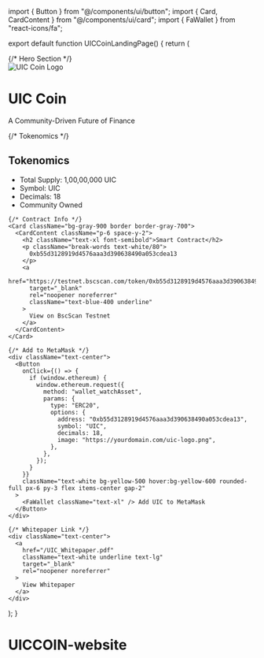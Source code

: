 import { Button } from "@/components/ui/button"; import { Card, CardContent } from "@/components/ui/card"; import { FaWallet } from "react-icons/fa";

export default function UICCoinLandingPage() { return ( <div className="min-h-screen bg-gradient-to-br from-blue-900 to-black text-white p-6"> <div className="max-w-4xl mx-auto grid gap-8"> {/* Hero Section */} <div className="text-center space-y-4"> <img src="/uic-logo.png" alt="UIC Coin Logo" className="w-28 mx-auto rounded-full" /> <h1 className="text-4xl font-bold">UIC Coin</h1> <p className="text-lg">A Community-Driven Future of Finance</p> </div>

{/* Tokenomics */}
    <Card className="bg-gray-900 border border-gray-700">
      <CardContent className="p-6 space-y-2">
        <h2 className="text-2xl font-semibold">Tokenomics</h2>
        <ul className="list-disc list-inside text-white/80">
          <li>Total Supply: 1,00,00,000 UIC</li>
          <li>Symbol: UIC</li>
          <li>Decimals: 18</li>
          <li>Community Owned</li>
        </ul>
      </CardContent>
    </Card>

    {/* Contract Info */}
    <Card className="bg-gray-900 border border-gray-700">
      <CardContent className="p-6 space-y-2">
        <h2 className="text-xl font-semibold">Smart Contract</h2>
        <p className="break-words text-white/80">
          0xb55d3128919d4576aaa3d390638490a053cdea13
        </p>
        <a
          href="https://testnet.bscscan.com/token/0xb55d3128919d4576aaa3d390638490a053cdea13"
          target="_blank"
          rel="noopener noreferrer"
          className="text-blue-400 underline"
        >
          View on BscScan Testnet
        </a>
      </CardContent>
    </Card>

    {/* Add to MetaMask */}
    <div className="text-center">
      <Button
        onClick={() => {
          if (window.ethereum) {
            window.ethereum.request({
              method: "wallet_watchAsset",
              params: {
                type: "ERC20",
                options: {
                  address: "0xb55d3128919d4576aaa3d390638490a053cdea13",
                  symbol: "UIC",
                  decimals: 18,
                  image: "https://yourdomain.com/uic-logo.png",
                },
              },
            });
          }
        }}
        className="text-white bg-yellow-500 hover:bg-yellow-600 rounded-full px-6 py-3 flex items-center gap-2"
      >
        <FaWallet className="text-xl" /> Add UIC to MetaMask
      </Button>
    </div>

    {/* Whitepaper Link */}
    <div className="text-center">
      <a
        href="/UIC_Whitepaper.pdf"
        className="text-white underline text-lg"
        target="_blank"
        rel="noopener noreferrer"
      >
        View Whitepaper
      </a>
    </div>
  </div>
</div>

); }

# UICCOIN-website
